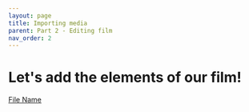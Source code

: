 ```yaml
---
layout: page
title: Importing media
parent: Part 2 - Editing film
nav_order: 2
---
```

# Let's add the elements of our film!

[File Name](url)
